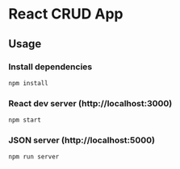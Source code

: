 # React CRUD App

## Usage

### Install dependencies

```
npm install
```

### React dev server (http://localhost:3000)

```
npm start
```

### JSON server (http://localhost:5000)

```
npm run server
```

